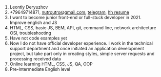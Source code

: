 1. Leontiy Deryuzhov
2. +79649714871, nutroutro@gmail.com, [telegram](https://t.me/Leon_utro), [hh resume](https://togliatti.hh.ru/resume/f561bc7bff0588172e0039ed1f463046715264)
3. I want to become junior front-end or full-stuck developer in 2021. Improve english and JS
4. HTML, CSS, basic JS, BEM, API, git, command line, network architecture OSI, troubleshooting
5. Have not code examples yet
6. Now I do not have official developer experience. 
I work in the technical support department and once initiated an application development project, 
but take part only in creating styles, simple server requests and processing received data
7. Online learning HTML, CSS, JS, QA, OOP
8. Pre-Intermediate English level
